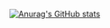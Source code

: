 [![Anurag's GitHub stats](https://github-readme-stats.vercel.app/api?username=annaroos&show_icons=true&theme=dark)](https://github.com/anuraghazra/github-readme-stats)
